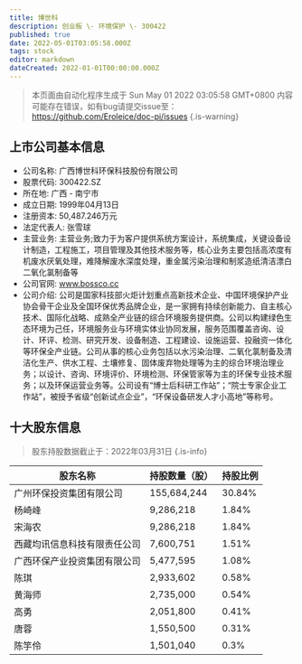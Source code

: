 ```yaml
---
title: 博世科
description: 创业板 \- 环境保护 \- 300422
published: true
date: 2022-05-01T03:05:58.000Z
tags: stock
editor: markdown
dateCreated: 2022-01-01T00:00:00.000Z
---
```


> 本页面由自动化程序生成于 Sun May 01 2022 03:05:58 GMT+0800
> 内容可能存在错误，如有bug请提交issue至：https://github.com/Eroleice/doc-pi/issues
{.is-warning}

## 上市公司基本信息
- 公司名称: 广西博世科环保科技股份有限公司
- 股票代码: 300422.SZ
- 所在地: 广西 - 南宁市
- 成立日期: 1999年04月13日
- 注册资本: 50,487.246万元
- 法定代表人: 张雪球
- 主营业务: 主营业务;致力于为客户提供系统方案设计，系统集成，关键设备设计制造，工程施工，项目管理及其他技术服务等，核心业务主要包括高浓度有机废水厌氧处理，难降解废水深度处理，重金属污染治理和制浆造纸清洁漂白二氧化氯制备等
- 公司官网: www.bossco.cc
- 公司介绍: 公司是国家科技部火炬计划重点高新技术企业、中国环境保护产业协会骨干企业及全国环保优秀品牌企业，是一家拥有持续创新能力、自主核心技术、国际化战略、成熟全产业链的综合环境服务提供商。公司以构建绿色生态环境为己任，环境服务业与环境实体业协同发展，服务范围覆盖咨询、设计、环评、检测、研究开发、设备制造、工程建设、设施运营、投融资一体化等环保全产业链。公司从事的核心业务包括以水污染治理、二氧化氯制备及清洁化生产、供水工程、土壤修复、固体废弃物处理等为主的综合环境治理业务；以设计、咨询、环境评价、环境检测、环保管家等为主的环保专业技术服务；以及环保运营业务等。公司设有“博士后科研工作站”；“院士专家企业工作站”，被授予省级“创新试点企业”，“环保设备研发人才小高地”等称号。


## 十大股东信息
> 股东持股数据截止于：2022年03月31日
{.is-info}

| 股东名称 | 持股数量（股） | 持股比例 |
| --- | --- | --- |
| 广州环保投资集团有限公司 | 155,684,244 | 30.84% |
| 杨崎峰 | 9,286,218 | 1.84% |
| 宋海农 | 9,286,218 | 1.84% |
| 西藏均讯信息科技有限责任公司 | 7,600,751 | 1.51% |
| 广西环保产业投资集团有限公司 | 5,477,595 | 1.08% |
| 陈琪 | 2,933,602 | 0.58% |
| 黄海师 | 2,735,000 | 0.54% |
| 高勇 | 2,051,800 | 0.41% |
| 唐蓉 | 1,550,500 | 0.31% |
| 陈竽伶 | 1,501,040 | 0.3% |




